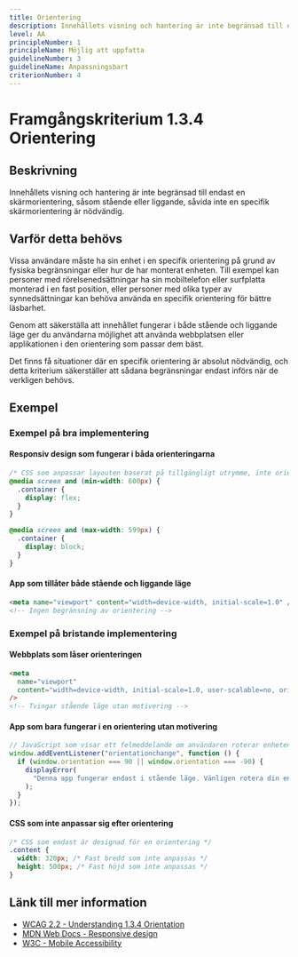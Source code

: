 ```yaml
---
title: Orientering
description: Innehållets visning och hantering är inte begränsad till endast en skärmorientering.
level: AA
principleNumber: 1
principleName: Möjlig att uppfatta
guidelineNumber: 3
guidelineName: Anpassningsbart
criterionNumber: 4
---
```


# Framgångskriterium 1.3.4 Orientering

## Beskrivning

Innehållets visning och hantering är inte begränsad till endast en skärmorientering, såsom stående eller liggande, såvida inte en specifik skärmorientering är nödvändig.

## Varför detta behövs

Vissa användare måste ha sin enhet i en specifik orientering på grund av fysiska begränsningar eller hur de har monterat enheten. Till exempel kan personer med rörelsenedsättningar ha sin mobiltelefon eller surfplatta monterad i en fast position, eller personer med olika typer av synnedsättningar kan behöva använda en specifik orientering för bättre läsbarhet.

Genom att säkerställa att innehållet fungerar i både stående och liggande läge ger du användarna möjlighet att använda webbplatsen eller applikationen i den orientering som passar dem bäst.

Det finns få situationer där en specifik orientering är absolut nödvändig, och detta kriterium säkerställer att sådana begränsningar endast införs när de verkligen behövs.

## Exempel

### Exempel på bra implementering

#### Responsiv design som fungerar i båda orienteringarna

```css
/* CSS som anpassar layouten baserat på tillgängligt utrymme, inte orientering */
@media screen and (min-width: 600px) {
  .container {
    display: flex;
  }
}

@media screen and (max-width: 599px) {
  .container {
    display: block;
  }
}
```

#### App som tillåter både stående och liggande läge

```html
<meta name="viewport" content="width=device-width, initial-scale=1.0" />
<!-- Ingen begränsning av orientering -->
```

### Exempel på bristande implementering

#### Webbplats som låser orienteringen

```html
<meta
  name="viewport"
  content="width=device-width, initial-scale=1.0, user-scalable=no, orientation=portrait"
/>
<!-- Tvingar stående läge utan motivering -->
```

#### App som bara fungerar i en orientering utan motivering

```javascript
// JavaScript som visar ett felmeddelande om användaren roterar enheten
window.addEventListener("orientationchange", function () {
  if (window.orientation === 90 || window.orientation === -90) {
    displayError(
      "Denna app fungerar endast i stående läge. Vänligen rotera din enhet."
    );
  }
});
```

#### CSS som inte anpassar sig efter orientering

```css
/* CSS som endast är designad för en orientering */
.content {
  width: 320px; /* Fast bredd som inte anpassas */
  height: 500px; /* Fast höjd som inte anpassas */
}
```

## Länk till mer information

- [WCAG 2.2 - Understanding 1.3.4 Orientation](https://www.w3.org/WAI/WCAG22/Understanding/orientation.html)
- [MDN Web Docs - Responsive design](https://developer.mozilla.org/en-US/docs/Learn/CSS/CSS_layout/Responsive_Design)
- [W3C - Mobile Accessibility](https://www.w3.org/WAI/standards-guidelines/mobile/)
